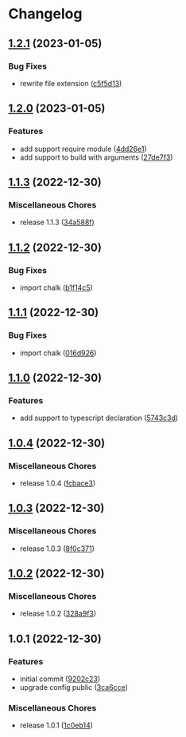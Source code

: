 # Changelog

## [1.2.1](https://github.com/JonDotsoy/docker_child_process/compare/v1.2.0...v1.2.1) (2023-01-05)


### Bug Fixes

* rewrite file extension ([c5f5d13](https://github.com/JonDotsoy/docker_child_process/commit/c5f5d139a49537846c9639fc21c8857c0dfbf1de))

## [1.2.0](https://github.com/JonDotsoy/docker_child_process/compare/v1.1.3...v1.2.0) (2023-01-05)


### Features

* add support require module ([4dd26e1](https://github.com/JonDotsoy/docker_child_process/commit/4dd26e13348f606600ce32a8bae5e294223f9587))
* add support to build with arguments ([27de7f3](https://github.com/JonDotsoy/docker_child_process/commit/27de7f3be048d841d8c2c93e4458d654dee0eeaa))

## [1.1.3](https://github.com/JonDotsoy/docker-instance/compare/v1.1.2...v1.1.3) (2022-12-30)


### Miscellaneous Chores

* release 1.1.3 ([34a588f](https://github.com/JonDotsoy/docker-instance/commit/34a588f0fd2563492a4d33c586b17c0c4ff7ba1e))

## [1.1.2](https://github.com/JonDotsoy/docker-instance/compare/v1.1.1...v1.1.2) (2022-12-30)


### Bug Fixes

* import chalk ([b1f14c5](https://github.com/JonDotsoy/docker-instance/commit/b1f14c5d5ffa412d2ade1d698c7b64cb504e1778))

## [1.1.1](https://github.com/JonDotsoy/docker-instance/compare/v1.1.0...v1.1.1) (2022-12-30)


### Bug Fixes

* import chalk ([016d926](https://github.com/JonDotsoy/docker-instance/commit/016d92650789ceb2e730aa028a4fd43aef29bf30))

## [1.1.0](https://github.com/JonDotsoy/docker-instance/compare/v1.0.4...v1.1.0) (2022-12-30)


### Features

* add support to typescript declaration ([5743c3d](https://github.com/JonDotsoy/docker-instance/commit/5743c3de22573bfec859d286e1bf79681de44a7c))

## [1.0.4](https://github.com/JonDotsoy/docker-instance/compare/v1.0.3...v1.0.4) (2022-12-30)


### Miscellaneous Chores

* release 1.0.4 ([fcbace3](https://github.com/JonDotsoy/docker-instance/commit/fcbace30bc5f9d106cf7bbfdb2d9ca876f13ec47))

## [1.0.3](https://github.com/JonDotsoy/docker-instance/compare/v1.0.2...v1.0.3) (2022-12-30)


### Miscellaneous Chores

* release 1.0.3 ([8f0c371](https://github.com/JonDotsoy/docker-instance/commit/8f0c371e0620843098c37c0aa87eb9ba738163c4))

## [1.0.2](https://github.com/JonDotsoy/docker-instance/compare/v1.0.1...v1.0.2) (2022-12-30)


### Miscellaneous Chores

* release 1.0.2 ([328a9f3](https://github.com/JonDotsoy/docker-instance/commit/328a9f3704c038739f5097d384e1f7de6d89e248))

## 1.0.1 (2022-12-30)


### Features

* initial commit ([9202c23](https://github.com/JonDotsoy/docker-instance/commit/9202c23913c9f397fd9695ec73ae0e2cc4fedb51))
* upgrade config public ([3ca6cce](https://github.com/JonDotsoy/docker-instance/commit/3ca6cce80afa3be6696bd14ad18061f99e39eacc))


### Miscellaneous Chores

* release 1.0.1 ([1c0eb14](https://github.com/JonDotsoy/docker-instance/commit/1c0eb14f1718f5b7734934325f13e38385ae0008))
